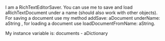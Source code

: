I am a RichTextEditorSaver. You can use me to save and load aRichTextDocument under a name (should also work with other objects). For saving a document use my method addSave: aDocument underName: aString , for loading a document use loadDocumentFromName: aString.

My instance variable is:
documents - aDictionary